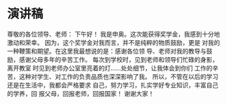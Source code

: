 演讲稿
========

尊敬的各位领导、老师：
  下午好！
  我是申奥。这次能获得奖学金，我感到十分地激动和荣幸。
因为，这个奖学金对我而言，并不是纯粹的物质鼓励，更是
对我的一种鞭策和期望。在这里我最想说的是：感谢各位领
导、老师对我的教导与鼓励，感谢父母多年的辛苦工作。
  每次到学校时，见到老师和领导们忙碌的身影，离开教室
时见到老师办公室里亮着的灯……处处细节，让我体会到你们
工作的辛苦，这种对学生、对工作的负责品质也深深影响了我。
  所以，不管在以后的学习还是在生活中，我都会严格要求
自己，努力学习，扎实学好专业知识，丰富自己的学养，回
报父母，回报老师，回报国家！
谢谢大家！
